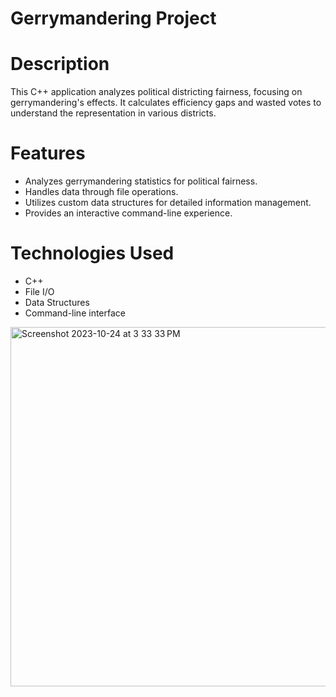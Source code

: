 # Gerrymandering Project
# Description
This C++ application analyzes political districting fairness, focusing on gerrymandering's effects. It calculates efficiency gaps and wasted votes to understand the representation in various districts.

# Features
- Analyzes gerrymandering statistics for political fairness.
- Handles data through file operations.
- Utilizes custom data structures for detailed information management.
- Provides an interactive command-line experience.

# Technologies Used
- C++
- File I/O
- Data Structures
- Command-line interface

<img width="575" alt="Screenshot 2023-10-24 at 3 33 33 PM" src="https://github.com/dariuswilson/Gerrymandering/assets/29985412/2c5f864b-7a17-4d09-b5dd-47011d73b1fe">
